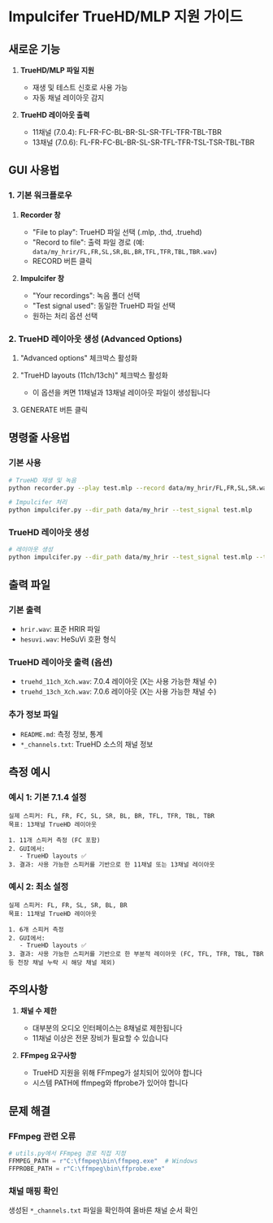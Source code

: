# Impulcifer TrueHD/MLP 지원 가이드

## 새로운 기능

1. **TrueHD/MLP 파일 지원**
   - 재생 및 테스트 신호로 사용 가능
   - 자동 채널 레이아웃 감지

2. **TrueHD 레이아웃 출력**
   - 11채널 (7.0.4): FL-FR-FC-BL-BR-SL-SR-TFL-TFR-TBL-TBR
   - 13채널 (7.0.6): FL-FR-FC-BL-BR-SL-SR-TFL-TFR-TSL-TSR-TBL-TBR

## GUI 사용법

### 1. 기본 워크플로우

1. **Recorder 창**
   - "File to play": TrueHD 파일 선택 (.mlp, .thd, .truehd)
   - "Record to file": 출력 파일 경로 (예: `data/my_hrir/FL,FR,SL,SR,BL,BR,TFL,TFR,TBL,TBR.wav`)
   - RECORD 버튼 클릭

2. **Impulcifer 창**
   - "Your recordings": 녹음 폴더 선택
   - "Test signal used": 동일한 TrueHD 파일 선택
   - 원하는 처리 옵션 선택

### 2. TrueHD 레이아웃 생성 (Advanced Options)

1. "Advanced options" 체크박스 활성화

2. "TrueHD layouts (11ch/13ch)" 체크박스 활성화
   - 이 옵션을 켜면 11채널과 13채널 레이아웃 파일이 생성됩니다

3. GENERATE 버튼 클릭

## 명령줄 사용법

### 기본 사용
```bash
# TrueHD 재생 및 녹음
python recorder.py --play test.mlp --record data/my_hrir/FL,FR,SL,SR.wav

# Impulcifer 처리
python impulcifer.py --dir_path data/my_hrir --test_signal test.mlp
```

### TrueHD 레이아웃 생성
```bash
# 레이아웃 생성
python impulcifer.py --dir_path data/my_hrir --test_signal test.mlp --truehd-layouts
```

## 출력 파일

### 기본 출력
- `hrir.wav`: 표준 HRIR 파일
- `hesuvi.wav`: HeSuVi 호환 형식

### TrueHD 레이아웃 출력 (옵션)
- `truehd_11ch_Xch.wav`: 7.0.4 레이아웃 (X는 사용 가능한 채널 수)
- `truehd_13ch_Xch.wav`: 7.0.6 레이아웃 (X는 사용 가능한 채널 수)

### 추가 정보 파일
- `README.md`: 측정 정보, 통계
- `*_channels.txt`: TrueHD 소스의 채널 정보

## 측정 예시

### 예시 1: 기본 7.1.4 설정
```
실제 스피커: FL, FR, FC, SL, SR, BL, BR, TFL, TFR, TBL, TBR
목표: 13채널 TrueHD 레이아웃

1. 11개 스피커 측정 (FC 포함)
2. GUI에서:
   - TrueHD layouts ✅
3. 결과: 사용 가능한 스피커를 기반으로 한 11채널 또는 13채널 레이아웃
```

### 예시 2: 최소 설정
```
실제 스피커: FL, FR, SL, SR, BL, BR
목표: 11채널 TrueHD 레이아웃

1. 6개 스피커 측정
2. GUI에서:
   - TrueHD layouts ✅
3. 결과: 사용 가능한 스피커를 기반으로 한 부분적 레이아웃 (FC, TFL, TFR, TBL, TBR 등 천장 채널 누락 시 해당 채널 제외)
```

## 주의사항

1. **채널 수 제한**
   - 대부분의 오디오 인터페이스는 8채널로 제한됩니다
   - 11채널 이상은 전문 장비가 필요할 수 있습니다

2. **FFmpeg 요구사항**
   - TrueHD 지원을 위해 FFmpeg가 설치되어 있어야 합니다
   - 시스템 PATH에 ffmpeg와 ffprobe가 있어야 합니다

## 문제 해결

### FFmpeg 관련 오류
```python
# utils.py에서 FFmpeg 경로 직접 지정
FFMPEG_PATH = r"C:\ffmpeg\bin\ffmpeg.exe"  # Windows
FFPROBE_PATH = r"C:\ffmpeg\bin\ffprobe.exe"
```

### 채널 매핑 확인
생성된 `*_channels.txt` 파일을 확인하여 올바른 채널 순서 확인
